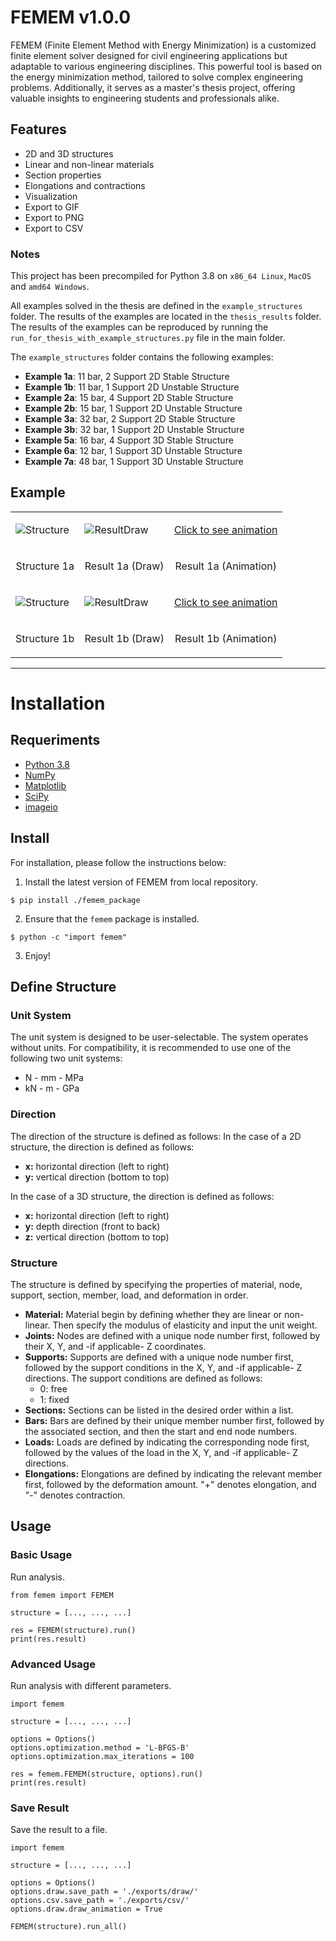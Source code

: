 # FEMEM v1.0.0

FEMEM (Finite Element Method with Energy Minimization) is a customized finite element solver designed for civil
engineering applications but adaptable to various engineering disciplines. This powerful tool is based on the energy
minimization method, tailored to solve complex engineering problems. Additionally, it serves as a master's thesis
project, offering valuable insights to engineering students and professionals alike.

## Features

- 2D and 3D structures
- Linear and non-linear materials
- Section properties
- Elongations and contractions
- Visualization
- Export to GIF
- Export to PNG
- Export to CSV

### Notes

This project has been precompiled for Python 3.8 on `x86_64 Linux`, `MacOS` and `amd64 Windows`.

All examples solved in the thesis are defined in the `example_structures` folder. The results of the examples are
located in the `thesis_results` folder. The results of the examples can be reproduced by running
the `run_for_thesis_with_example_structures.py` file in the main folder.

The `example_structures` folder contains the following examples:

- **Example 1a**: 11 bar, 2 Support 2D Stable Structure
- **Example 1b**: 11 bar, 1 Support 2D Unstable Structure
- **Example 2a**: 15 bar, 4 Support 2D Stable Structure
- **Example 2b**: 15 bar, 1 Support 2D Unstable Structure
- **Example 3a**: 32 bar, 2 Support 2D Stable Structure
- **Example 3b**: 32 bar, 1 Support 2D Unstable Structure
- **Example 5a**: 16 bar, 4 Support 3D Stable Structure
- **Example 6a**: 12 bar, 1 Support 3D Unstable Structure
- **Example 7a**: 48 bar, 1 Support 3D Unstable Structure

## Example

|                                                                                                     |                                                                                                        |                                                                                                                                              |
|-----------------------------------------------------------------------------------------------------|--------------------------------------------------------------------------------------------------------|----------------------------------------------------------------------------------------------------------------------------------------------|
| ![Structure](./thesis_results/draws/example1a_method(BFGS)_attempt(0001)_runtime(0.29)_FirstCase.png) | ![ResultDraw](./thesis_results/draws/example1a_method(BFGS)_attempt(0001)_runtime(0.29)_GhostCase.png) | <p align="center">[Click to see animation](./thesis_results/animations/example1a_method(BFGS)_attempt(0001)_runtime(0.29)_Animation.gif)</p>     |
| <p align="center">Structure 1a</p>                                                                  | <p align="center">Result 1a (Draw)</p>                                                                 | <p align="center">Result 1a (Animation)</p>                                                                                                  |
| ![Structure](./thesis_results/draws/example1b_method(BFGS)_attempt(0001)_runtime(0.51)_FirstCase.png) | ![ResultDraw](./thesis_results/draws/example1b_method(BFGS)_attempt(0001)_runtime(0.51)_GhostCase.png) | <p align="center">[Click to see animation](./thesis_results/animations/example1b_method(BFGS)_attempt(0001)_runtime(0.51)_Animation.gif)</p> |
| <p align="center">Structure 1b</p>                                                                  | <p align="center">Result 1b (Draw)</p>                                                                 | <p align="center">Result 1b (Animation)</p>                                                                                                  |

---

# Installation

## Requeriments

- [Python 3.8](https://www.python.org/downloads/release/python-380/)
- [NumPy](https://pypi.org/project/numpy/)
- [Matplotlib](https://pypi.org/project/matplotlib/)
- [SciPy](https://pypi.org/project/scipy/)
- [imageio](https://pypi.org/project/imageio/)

## Install

For installation, please follow the instructions below:

1. Install the latest version of FEMEM from local repository.

```
$ pip install ./femem_package
```

2. Ensure that the `femem` package is installed.

```
$ python -c "import femem"
```

3. Enjoy!

## Define Structure

### Unit System

The unit system is designed to be user-selectable. The system operates without units. For compatibility, it is
recommended to use one of the following two unit systems:

- N - mm - MPa
- kN - m - GPa

### Direction

The direction of the structure is defined as follows:
In the case of a 2D structure, the direction is defined as follows:

- **x:** horizontal direction (left to right)
- **y:** vertical direction (bottom to top)

In the case of a 3D structure, the direction is defined as follows:

- **x:** horizontal direction (left to right)
- **y:** depth direction (front to back)
- **z:** vertical direction (bottom to top)

### Structure

The structure is defined by specifying the properties of material, node, support, section, member, load, and deformation
in order.

- **Material:** Material begin by defining whether they are linear or non-linear. Then specify the modulus of elasticity
  and input the unit weight.
- **Joints:** Nodes are defined with a unique node number first, followed by their X, Y, and -if applicable- Z
  coordinates.
- **Supports:** Supports are defined with a unique node number first, followed by the support conditions in the X, Y,
  and -if applicable- Z directions. The support conditions are defined as follows:
    - 0: free
    - 1: fixed
- **Sections:** Sections can be listed in the desired order within a list.
- **Bars:** Bars are defined by their unique member number first, followed by the associated section, and then the start
  and end node numbers.
- **Loads:** Loads are defined by indicating the corresponding node first, followed by the values of the load in the X,
  Y, and -if applicable- Z directions.
- **Elongations:** Elongations are defined by indicating the relevant member first, followed by the deformation
  amount. "+" denotes elongation, and "-" denotes contraction.

## Usage

### Basic Usage

Run analysis.

```
from femem import FEMEM

structure = [..., ..., ...]

res = FEMEM(structure).run()
print(res.result)
```

### Advanced Usage

Run analysis with different parameters.

```
import femem

structure = [..., ..., ...]

options = Options()
options.optimization.method = 'L-BFGS-B'
options.optimization.max_iterations = 100

res = femem.FEMEM(structure, options).run()
print(res.result)
```

### Save Result

Save the result to a file.

```
import femem

structure = [..., ..., ...]

options = Options()
options.draw.save_path = './exports/draw/'
options.csv.save_path = './exports/csv/'
options.draw.draw_animation = True

FEMEM(structure).run_all()
```
